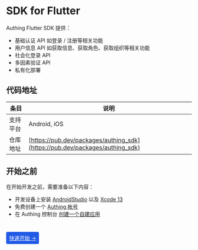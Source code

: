 # SDK for Flutter

<LastUpdated/>

Authing Flutter SDK 提供：

* 基础认证 API 如登录 / 注册等相关功能
* 用户信息 API 如获取信息、获取角色、获取组织等相关功能
* 社会化登录 API
* 多因素验证 API
* 私有化部署

## 代码地址

| 条目     | 说明                                                         |
| -------- | ------------------------------------------------------------ |
| 支持平台 | Android, iOS                                                 |
| 仓库地址 | [https://pub.dev/packages/authing_sdk](https://pub.dev/packages/authing_sdk) |

## 开始之前

在开始开发之前，需要准备以下内容：

- 开发设备上安装 [AndroidStudio](https://developer.android.google.cn/studio) 以及 [Xcode 13](https://developer.apple.com/xcode/)
- 免费创建一个 [Authing 帐号](https://www.authing.cn/)
- 在 Authing 控制台 [创建一个自建应用](https://docs.authing.cn/v2/guides/app/create-app.html)

<br>

<span style="background-color: #215ae5;a:link:color:#FFF;padding:8px;border-radius: 4px;"><a href="./develop.html" style="color:#FFF;">快速开始 →</a>
</span>

<br>


